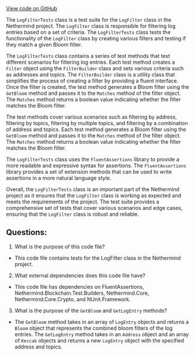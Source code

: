 [View code on GitHub](https://github.com/NethermindEth/nethermind/src/Nethermind/Nethermind.Blockchain.Test/Filters/LogFilterTests.cs)

The `LogFilterTests` class is a test suite for the `LogFilter` class in the Nethermind project. The `LogFilter` class is responsible for filtering log entries based on a set of criteria. The `LogFilterTests` class tests the functionality of the `LogFilter` class by creating various filters and testing if they match a given Bloom filter.

The `LogFilterTests` class contains a series of test methods that test different scenarios for filtering log entries. Each test method creates a `Filter` object using the `FilterBuilder` class and sets various criteria such as addresses and topics. The `FilterBuilder` class is a utility class that simplifies the process of creating a filter by providing a fluent interface. Once the filter is created, the test method generates a Bloom filter using the `GetBloom` method and passes it to the `Matches` method of the filter object. The `Matches` method returns a boolean value indicating whether the filter matches the Bloom filter.

The test methods cover various scenarios such as filtering by address, filtering by topics, filtering by multiple topics, and filtering by a combination of address and topics. Each test method generates a Bloom filter using the `GetBloom` method and passes it to the `Matches` method of the filter object. The `Matches` method returns a boolean value indicating whether the filter matches the Bloom filter.

The `LogFilterTests` class uses the `FluentAssertions` library to provide a more readable and expressive syntax for assertions. The `FluentAssertions` library provides a set of extension methods that can be used to write assertions in a more natural language style.

Overall, the `LogFilterTests` class is an important part of the Nethermind project as it ensures that the `LogFilter` class is working as expected and meets the requirements of the project. The test suite provides a comprehensive set of tests that cover various scenarios and edge cases, ensuring that the `LogFilter` class is robust and reliable.
## Questions: 
 1. What is the purpose of this code file?
- This code file contains tests for the LogFilter class in the Nethermind project.

2. What external dependencies does this code file have?
- This code file has dependencies on FluentAssertions, Nethermind.Blockchain.Test.Builders, Nethermind.Core, Nethermind.Core.Crypto, and NUnit.Framework.

3. What is the purpose of the `GetBloom` and `GetLogEntry` methods?
- The `GetBloom` method takes in an array of `LogEntry` objects and returns a `Bloom` object that represents the combined bloom filters of the log entries. The `GetLogEntry` method takes in an `Address` object and an array of `Keccak` objects and returns a new `LogEntry` object with the specified address and topics.